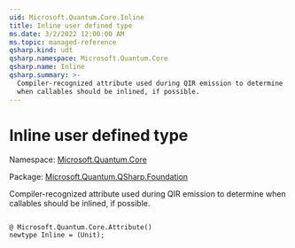 ```yaml
---
uid: Microsoft.Quantum.Core.Inline
title: Inline user defined type
ms.date: 3/2/2022 12:00:00 AM
ms.topic: managed-reference
qsharp.kind: udt
qsharp.namespace: Microsoft.Quantum.Core
qsharp.name: Inline
qsharp.summary: >-
  Compiler-recognized attribute used during QIR emission to determine
  when callables should be inlined, if possible.
---
```


# Inline user defined type

Namespace: [Microsoft.Quantum.Core](xref:Microsoft.Quantum.Core)

Package: [Microsoft.Quantum.QSharp.Foundation](https://nuget.org/packages/Microsoft.Quantum.QSharp.Foundation)


Compiler-recognized attribute used during QIR emission to determinewhen callables should be inlined, if possible.

```qsharp

@ Microsoft.Quantum.Core.Attribute()
newtype Inline = (Unit);
```

